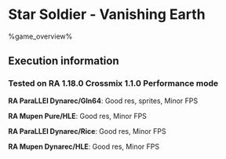 # Star Soldier - Vanishing Earth 

%game_overview%

## Execution information

### Tested on RA 1.18.0 Crossmix 1.1.0 Performance mode

**RA ParaLLEl Dynarec/Gln64**: Good res, sprites, Minor FPS

**RA Mupen Pure/HLE**: Good res, Minor FPS

**RA ParaLLEl Dynarec/Rice**: Good res, Minor FPS

**RA Mupen Dynarec/HLE**: Good res, Minor FPS